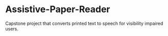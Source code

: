 # Assistive-Paper-Reader
Capstone project that converts printed text to speech for visibility impaired users.
